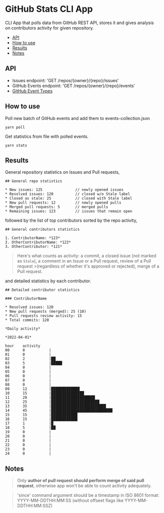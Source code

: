 # GitHub Stats CLI App

CLI App that polls data from GitHub REST API, stores it and gives analysis on contributors activity for given repository.
* [API](#API)
* [How to use](#how-to-use)
* [Results](#results)
* [Notes](#notes)

## <a id="API"></a> API
* Issues endpoint: 'GET /repos/{owner}/{repo}/issues'
* GitHub Events endpoint: 'GET /repos/{owner}/{repo}/events'
* [GitHub Event Types](https://docs.github.com/en/developers/webhooks-and-events/events/github-event-types#pullrequestevent)

## <a id="how-to-use"></a> How to use
Poll new batch of GitHub events and add them to events-collection.json
```
yarn poll
```
Get statistics from file with polled events.
```
yarn stats
```
## <a id="results"></a> Results

General repository statistics on Issues and Pull requests,
```
## General repo statistics

* New issues: 125               // newly opened issues
* Resolved issues: 120          // closed w/o Stale label
* Closed as stale: 25           // closed with Stale label
* New pull requests: 12         // newly opened pulls
* Merged pull requests: 5       // merged pulls
* Remaining issues: 123         // issues that remain open
```

followed by the list of top contributors sorted by the repo activity,

```
## General contributors statistics

1. ContributorName: *123*
2. OtherContributorName: *122*
3. OtherContributor: *121*
```
>Here's what counts as activity: a commit, a closed issue (not marked as `Stale`), a comment in an Issue or a Pull request, review of a Pull request >(regardless of whether it's approved or rejected), merge of a Pull request.

and detailed statistics by each contributor.
```
## Detailed contributor statistics

### ContributorName

* Resolved issues: 120
* New pull requests (merged): 25 (10)
* Pull requests review activity: 15
* Total commits: 120

*Daily activity*

*2022-04-01*

hour	activity	
00		0   		|
01		0   		|
02		2   		|██
03		5   		|█████
04		0   		|
05		0   		|
06		0   		|
07		0   		|
08		0   		|
09		12   		|█████████████
10		15   		|███████████████
11		20   		|████████████████████
12		25   		|██████████████████████
13		35   		|█████████████████████████
14		45   		|████████████████████████████
15		15   		|████████████
16		15   		|████████████
17		1   		|█
18		5   		|██
19		0   		|
20		0   		|
21		0   		|
22		0   		|
23		0   		|
24		0   		|

```

## <a id="notes"></a> Notes
> Only <b>author of pull request should perform merge of said pull request</b>, otherwise app won't be able to count activity adequately.

> 'since' command argument should be a timestamp in ISO 8601 format: YYYY-MM-DDTHH:MM:SS (without offseet flags like YYYY-MM-DDTHH:MM:SSZ)
